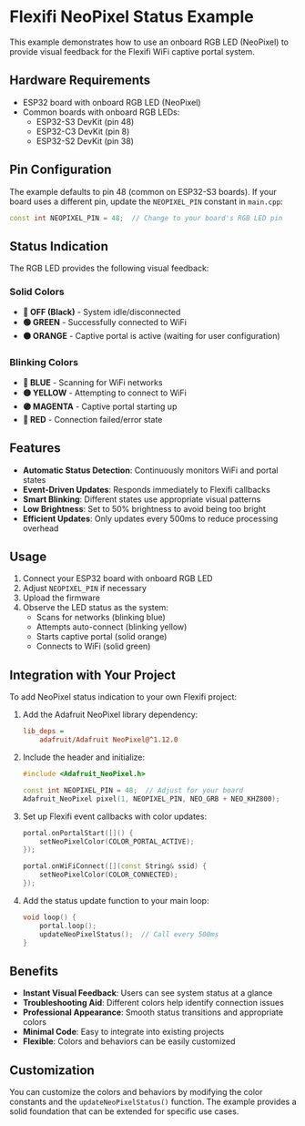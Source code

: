 # Flexifi NeoPixel Status Example

This example demonstrates how to use an onboard RGB LED (NeoPixel) to provide visual feedback for the Flexifi WiFi captive portal system.

## Hardware Requirements

- ESP32 board with onboard RGB LED (NeoPixel)
- Common boards with onboard RGB LEDs:
  - ESP32-S3 DevKit (pin 48)
  - ESP32-C3 DevKit (pin 8)
  - ESP32-S2 DevKit (pin 38)

## Pin Configuration

The example defaults to pin 48 (common on ESP32-S3 boards). If your board uses a different pin, update the `NEOPIXEL_PIN` constant in `main.cpp`:

```cpp
const int NEOPIXEL_PIN = 48;  // Change to your board's RGB LED pin
```

## Status Indication

The RGB LED provides the following visual feedback:

### Solid Colors
- **🔴 OFF (Black)** - System idle/disconnected
- **🟢 GREEN** - Successfully connected to WiFi
- **🟠 ORANGE** - Captive portal is active (waiting for user configuration)

### Blinking Colors
- **🔵 BLUE** - Scanning for WiFi networks
- **🟡 YELLOW** - Attempting to connect to WiFi
- **🟣 MAGENTA** - Captive portal starting up
- **🔴 RED** - Connection failed/error state

## Features

- **Automatic Status Detection**: Continuously monitors WiFi and portal states
- **Event-Driven Updates**: Responds immediately to Flexifi callbacks
- **Smart Blinking**: Different states use appropriate visual patterns
- **Low Brightness**: Set to 50% brightness to avoid being too bright
- **Efficient Updates**: Only updates every 500ms to reduce processing overhead

## Usage

1. Connect your ESP32 board with onboard RGB LED
2. Adjust `NEOPIXEL_PIN` if necessary
3. Upload the firmware
4. Observe the LED status as the system:
   - Scans for networks (blinking blue)
   - Attempts auto-connect (blinking yellow)
   - Starts captive portal (solid orange)
   - Connects to WiFi (solid green)

## Integration with Your Project

To add NeoPixel status indication to your own Flexifi project:

1. Add the Adafruit NeoPixel library dependency:
   ```ini
   lib_deps = 
       adafruit/Adafruit NeoPixel@^1.12.0
   ```

2. Include the header and initialize:
   ```cpp
   #include <Adafruit_NeoPixel.h>
   
   const int NEOPIXEL_PIN = 48;  // Adjust for your board
   Adafruit_NeoPixel pixel(1, NEOPIXEL_PIN, NEO_GRB + NEO_KHZ800);
   ```

3. Set up Flexifi event callbacks with color updates:
   ```cpp
   portal.onPortalStart([]() {
       setNeoPixelColor(COLOR_PORTAL_ACTIVE);
   });
   
   portal.onWiFiConnect([](const String& ssid) {
       setNeoPixelColor(COLOR_CONNECTED);
   });
   ```

4. Add the status update function to your main loop:
   ```cpp
   void loop() {
       portal.loop();
       updateNeoPixelStatus();  // Call every 500ms
   }
   ```

## Benefits

- **Instant Visual Feedback**: Users can see system status at a glance
- **Troubleshooting Aid**: Different colors help identify connection issues
- **Professional Appearance**: Smooth status transitions and appropriate colors
- **Minimal Code**: Easy to integrate into existing projects
- **Flexible**: Colors and behaviors can be easily customized

## Customization

You can customize the colors and behaviors by modifying the color constants and the `updateNeoPixelStatus()` function. The example provides a solid foundation that can be extended for specific use cases.